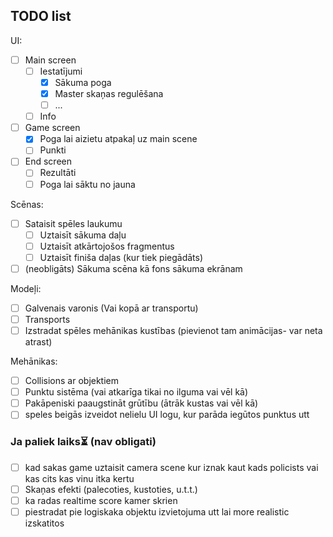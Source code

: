## TODO list
UI:
- [ ] Main screen
	- [ ] Iestatījumi
		- [x] Sākuma poga
		- [x] Master skaņas regulēšana
		- [ ] ...
	- [ ] Info
- [ ] Game screen
	- [x] Poga lai aizietu atpakaļ uz main scene
	- [ ] Punkti
- [ ] End screen
	- [ ] Rezultāti
	- [ ] Poga lai sāktu no jauna

Scēnas:
- [ ] Sataisit spēles laukumu
	- [ ] Uztaisīt sākuma daļu
	- [ ] Uztaisīt atkārtojošos fragmentus
	- [ ] Uztaisīt finiša daļas (kur tiek piegādāts)
- [ ] \(neobligāts) Sākuma scēna kā fons sākuma ekrānam

Modeļi:
- [ ] Galvenais varonis (Vai kopā ar transportu)
- [ ] Transports
- [ ] Izstradat spēles mehānikas kustības (pievienot tam animācijas- var neta atrast)

Mehānikas:
- [ ] Collisions ar objektiem
- [ ] Punktu sistēma (vai atkarīga tikai no ilguma vai vēl kā)
- [ ] Pakāpeniski paaugstināt grūtību (ātrāk kustas vai vēl kā)
- [ ] speles beigās izveidot nelielu UI logu, kur parāda iegūtos punktus utt

### Ja paliek laiks⏳ (nav obligati)
- [ ] kad sakas game uztaisit camera scene kur iznak kaut kads policists vai kas cits kas vinu itka kertu
- [ ] Skaņas efekti (palecoties, kustoties, u.t.t.)
- [ ] ka radas realtime score kamer skrien
- [ ] piestradat pie logiskaka objektu izvietojuma utt lai more realistic izskatitos